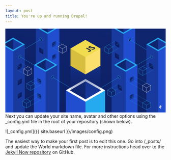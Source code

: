 ```yaml
---
layout: post
title: You're up and running Drupal!
---
```

![First Post](/images/javascript1.png "First Post")
Next you can update your site name, avatar and other options using the _config.yml file in the root of your repository (shown below).

![_config.yml]({{ site.baseurl }}/images/config.png)

The easiest way to make your first post is to edit this one. Go into /_posts/ and update the  World markdown file. For more instructions head over to the [Jekyll Now repository](https://github.com/barryclark/jekyll-now) on GitHub.